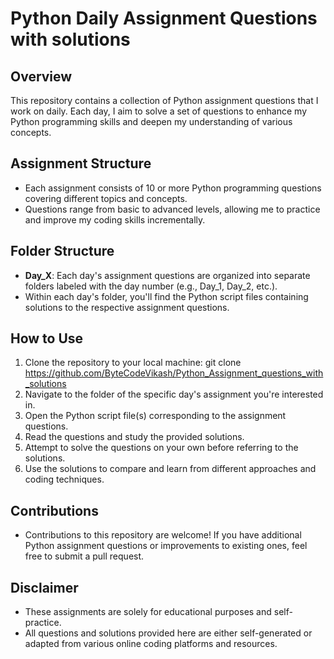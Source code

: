 # Python Daily Assignment Questions with solutions

## Overview
This repository contains a collection of Python assignment questions that I work on daily. Each day, I aim to solve a set of questions to enhance my Python programming skills and deepen my understanding of various concepts.

## Assignment Structure
- Each assignment consists of 10 or more Python programming questions covering different topics and concepts.
- Questions range from basic to advanced levels, allowing me to practice and improve my coding skills incrementally.

## Folder Structure
- **Day_X**: Each day's assignment questions are organized into separate folders labeled with the day number (e.g., Day_1, Day_2, etc.).
- Within each day's folder, you'll find the Python script files containing solutions to the respective assignment questions.

## How to Use
1. Clone the repository to your local machine:
git clone https://github.com/ByteCodeVikash/Python_Assignment_questions_with_solutions
2. Navigate to the folder of the specific day's assignment you're interested in.
3. Open the Python script file(s) corresponding to the assignment questions.
4. Read the questions and study the provided solutions.
5. Attempt to solve the questions on your own before referring to the solutions.
6. Use the solutions to compare and learn from different approaches and coding techniques.

## Contributions
- Contributions to this repository are welcome! If you have additional Python assignment questions or improvements to existing ones, feel free to submit a pull request.

## Disclaimer
- These assignments are solely for educational purposes and self-practice.
- All questions and solutions provided here are either self-generated or adapted from various online coding platforms and resources.



